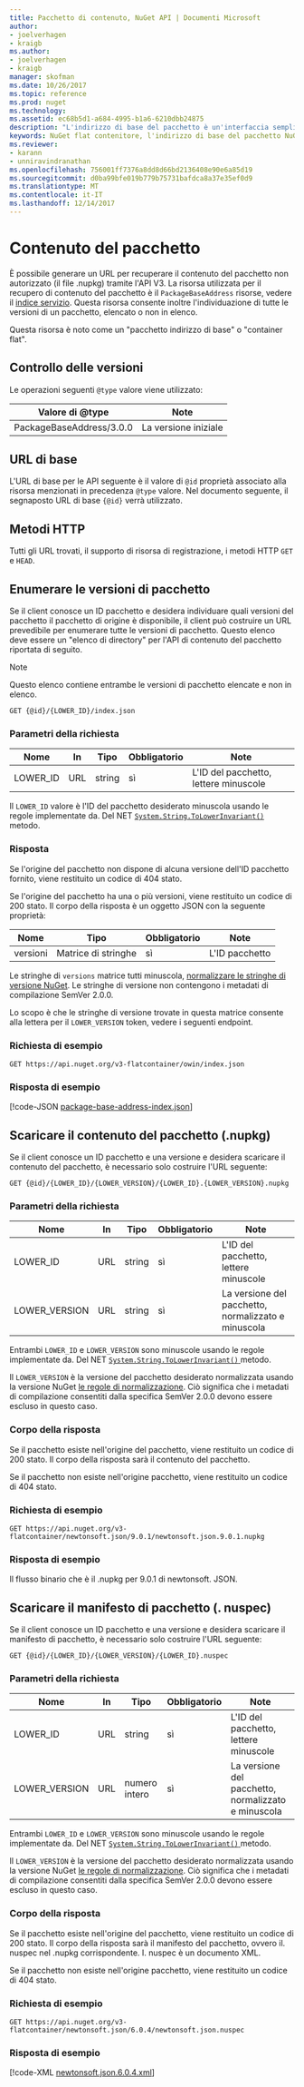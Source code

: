 ```yaml
---
title: Pacchetto di contenuto, NuGet API | Documenti Microsoft
author:
- joelverhagen
- kraigb
ms.author:
- joelverhagen
- kraigb
manager: skofman
ms.date: 10/26/2017
ms.topic: reference
ms.prod: nuget
ms.technology: 
ms.assetid: ec68b5d1-a684-4995-b1a6-6210dbb24875
description: "L'indirizzo di base del pacchetto è un'interfaccia semplice per recuperare il pacchetto stesso."
keywords: NuGet flat contenitore, l'indirizzo di base del pacchetto NuGet, NuGet nupkg API, versioni del pacchetto NuGet API, API NuGet pacchetti non in elenco, API NuGet download nuspec
ms.reviewer:
- karann
- unniravindranathan
ms.openlocfilehash: 756001ff7376a8dd8d66bd2136408e90e6a85d19
ms.sourcegitcommit: d0ba99bfe019b779b75731bafdca8a37e35ef0d9
ms.translationtype: MT
ms.contentlocale: it-IT
ms.lasthandoff: 12/14/2017
---
```

# <a name="package-content"></a>Contenuto del pacchetto

È possibile generare un URL per recuperare il contenuto del pacchetto non autorizzato (il file .nupkg) tramite l'API V3. La risorsa utilizzata per il recupero di contenuto del pacchetto è il `PackageBaseAddress` risorse, vedere il [indice servizio](service-index.md). Questa risorsa consente inoltre l'individuazione di tutte le versioni di un pacchetto, elencato o non in elenco.

Questa risorsa è noto come un "pacchetto indirizzo di base" o "container flat".

## <a name="versioning"></a>Controllo delle versioni

Le operazioni seguenti `@type` valore viene utilizzato:

Valore di @type              | Note
------------------------ | -----
PackageBaseAddress/3.0.0 | La versione iniziale

## <a name="base-url"></a>URL di base

L'URL di base per le API seguente è il valore di `@id` proprietà associato alla risorsa menzionati in precedenza `@type` valore. Nel documento seguente, il segnaposto URL di base `{@id}` verrà utilizzato.

## <a name="http-methods"></a>Metodi HTTP

Tutti gli URL trovati, il supporto di risorsa di registrazione, i metodi HTTP `GET` e `HEAD`.

## <a name="enumerate-package-versions"></a>Enumerare le versioni di pacchetto

Se il client conosce un ID pacchetto e desidera individuare quali versioni del pacchetto il pacchetto di origine è disponibile, il client può costruire un URL prevedibile per enumerare tutte le versioni di pacchetto. Questo elenco deve essere un "elenco di directory" per l'API di contenuto del pacchetto riportata di seguito.

> [!Note]
> Questo elenco contiene entrambe le versioni di pacchetto elencate e non in elenco.

```
GET {@id}/{LOWER_ID}/index.json
```

### <a name="request-parameters"></a>Parametri della richiesta

Nome     | In     | Tipo    | Obbligatorio | Note
-------- | ------ | ------- | -------- | -----
LOWER_ID | URL    | string  | sì      | L'ID del pacchetto, lettere minuscole

Il `LOWER_ID` valore è l'ID del pacchetto desiderato minuscola usando le regole implementate da. Del NET [ `System.String.ToLowerInvariant()` ](https://msdn.microsoft.com/en-us/library/system.string.tolowerinvariant.aspx) metodo.

### <a name="response"></a>Risposta

Se l'origine del pacchetto non dispone di alcuna versione dell'ID pacchetto fornito, viene restituito un codice di 404 stato.

Se l'origine del pacchetto ha una o più versioni, viene restituito un codice di 200 stato. Il corpo della risposta è un oggetto JSON con la seguente proprietà:

Nome     | Tipo             | Obbligatorio | Note
-------- | ---------------- | -------- | -----
versioni | Matrice di stringhe | sì      | L'ID pacchetto

Le stringhe di `versions` matrice tutti minuscola, [normalizzare le stringhe di versione NuGet](../reference/package-versioning.md#normalized-version-numbers). Le stringhe di versione non contengono i metadati di compilazione SemVer 2.0.0.

Lo scopo è che le stringhe di versione trovate in questa matrice consente alla lettera per il `LOWER_VERSION` token, vedere i seguenti endpoint.

### <a name="sample-request"></a>Richiesta di esempio

```
GET https://api.nuget.org/v3-flatcontainer/owin/index.json
```

### <a name="sample-response"></a>Risposta di esempio

[!code-JSON [package-base-address-index.json](./_data/package-base-address-index.json)]

## <a name="download-package-content-nupkg"></a>Scaricare il contenuto del pacchetto (.nupkg)

Se il client conosce un ID pacchetto e una versione e desidera scaricare il contenuto del pacchetto, è necessario solo costruire l'URL seguente:

```
GET {@id}/{LOWER_ID}/{LOWER_VERSION}/{LOWER_ID}.{LOWER_VERSION}.nupkg
```

### <a name="request-parameters"></a>Parametri della richiesta

Nome          | In     | Tipo   | Obbligatorio | Note
------------- | ------ | ------ | -------- | -----
LOWER_ID      | URL    | string | sì      | L'ID del pacchetto, lettere minuscole
LOWER_VERSION | URL    | string | sì      | La versione del pacchetto, normalizzato e minuscola

Entrambi `LOWER_ID` e `LOWER_VERSION` sono minuscole usando le regole implementate da. Del NET [ `System.String.ToLowerInvariant()` ](https://msdn.microsoft.com/en-us/library/system.string.tolowerinvariant.aspx) metodo.

Il `LOWER_VERSION` è la versione del pacchetto desiderato normalizzata usando la versione NuGet [le regole di normalizzazione](../reference/package-versioning.md#normalized-version-numbers). Ciò significa che i metadati di compilazione consentiti dalla specifica SemVer 2.0.0 devono essere escluso in questo caso.

### <a name="response-body"></a>Corpo della risposta

Se il pacchetto esiste nell'origine del pacchetto, viene restituito un codice di 200 stato. Il corpo della risposta sarà il contenuto del pacchetto.

Se il pacchetto non esiste nell'origine pacchetto, viene restituito un codice di 404 stato.

### <a name="sample-request"></a>Richiesta di esempio

```
GET https://api.nuget.org/v3-flatcontainer/newtonsoft.json/9.0.1/newtonsoft.json.9.0.1.nupkg
```

### <a name="sample-response"></a>Risposta di esempio

Il flusso binario che è il .nupkg per 9.0.1 di newtonsoft. JSON.

## <a name="download-package-manifest-nuspec"></a>Scaricare il manifesto di pacchetto (. nuspec)

Se il client conosce un ID pacchetto e una versione e desidera scaricare il manifesto di pacchetto, è necessario solo costruire l'URL seguente:

```
GET {@id}/{LOWER_ID}/{LOWER_VERSION}/{LOWER_ID}.nuspec
```

### <a name="request-parameters"></a>Parametri della richiesta

Nome          | In     | Tipo    | Obbligatorio | Note
------------- | ------ | ------- | -------- | -----
LOWER_ID      | URL    | string  | sì      | L'ID del pacchetto, lettere minuscole
LOWER_VERSION | URL    | numero intero | sì      | La versione del pacchetto, normalizzato e minuscola

Entrambi `LOWER_ID` e `LOWER_VERSION` sono minuscole usando le regole implementate da. Del NET [ `System.String.ToLowerInvariant()` ](https://msdn.microsoft.com/en-us/library/system.string.tolowerinvariant.aspx) metodo.

Il `LOWER_VERSION` è la versione del pacchetto desiderato normalizzata usando la versione NuGet [le regole di normalizzazione](../reference/package-versioning.md#normalized-version-numbers). Ciò significa che i metadati di compilazione consentiti dalla specifica SemVer 2.0.0 devono essere escluso in questo caso.

### <a name="response-body"></a>Corpo della risposta

Se il pacchetto esiste nell'origine del pacchetto, viene restituito un codice di 200 stato. Il corpo della risposta sarà il manifesto del pacchetto, ovvero il. nuspec nel .nupkg corrispondente. I. nuspec è un documento XML.

Se il pacchetto non esiste nell'origine pacchetto, viene restituito un codice di 404 stato.

### <a name="sample-request"></a>Richiesta di esempio

```
GET https://api.nuget.org/v3-flatcontainer/newtonsoft.json/6.0.4/newtonsoft.json.nuspec
```

### <a name="sample-response"></a>Risposta di esempio

[!code-XML [newtonsoft.json.6.0.4.xml](./_data/newtonsoft.json.6.0.4.xml)]

